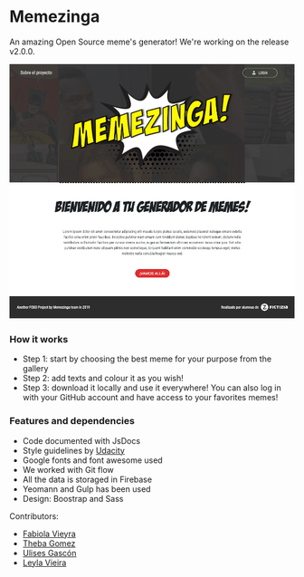 # Memezinga
An amazing Open Source meme's generator!
We're working on the release v2.0.0. 

![screenshot](other/memezinga-screenshot.png)

### How it works
- Step 1: start by choosing the best meme for your purpose from the gallery
- Step 2: add texts and colour it as you wish!
- Step 3: download it locally and use it everywhere! You can also log in with your GitHub account and have access to your favorites memes!

### Features and dependencies
- Code documented with JsDocs
- Style guidelines by [Udacity](http://udacity.github.io/frontend-nanodegree-styleguide/javascript.html)
- Google fonts and font awesome used
- We worked with Git flow
- All the data is storaged in Firebase 
- Yeomann and Gulp has been used
- Design: Boostrap and Sass

Contributors:
- [Fabiola Vieyra](https://github.com/Fa-v)
- [Theba Gomez](https://github.com/KoolTheba)
- [Ulises Gascón](https://github.com/UlisesGascon)
- [Leyla Vieira](https://github.com/LeylaVieira)

